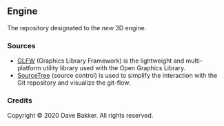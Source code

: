 ## Engine
The repository designated to the *new* 3D engine.

### Sources
- [GLFW](https://www.glfw.org/) (Graphics Library Framework) is the lightweight and multi-platform utility library used with the Open Graphics Library.
- [SourceTree](https://www.sourcetreeapp.com/) (source control) is used to simplify the interaction with the Git repository and visualize the git-flow.

### Credits
Copyright © 2020 Dave Bakker. All rights reserved.

